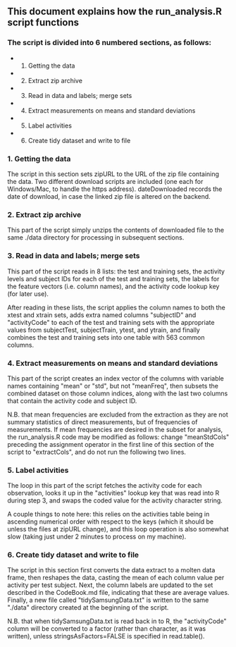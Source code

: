 ## This document explains how the run_analysis.R script functions

### The script is divided into 6 numbered sections, as follows:
* 1. Getting the data
* 2. Extract zip archive
* 3. Read in data and labels; merge sets
* 4. Extract measurements on means and standard deviations
* 5. Label activities
* 6. Create tidy dataset and write to file

### 1. Getting the data
The script in this section sets zipURL to the URL of the zip file containing the data.
Two different download scripts are included (one each for Windows/Mac, to handle the https address).  dateDownloaded records the date of download, in case the linked zip file is altered on the backend.

### 2. Extract zip archive
This part of the script simply unzips the contents of downloaded file to the same ./data directory for processing in subsequent sections.

### 3. Read in data and labels; merge sets

This part of the script reads in 8 lists: the test and training sets, the activity levels and subject IDs for each of the test and training sets, the labels for the feature vectors (i.e. column names), and the activity code lookup key (for later use).

After reading in these lists, the script applies the column names to both the xtest and xtrain sets, adds extra named columns "subjectID" and "activityCode" to each of the test and training sets with the appropriate values from subjectTest, subjectTrain, ytest, and ytrain, and finally combines the test and training sets into one table with 563 common columns.

### 4. Extract measurements on means and standard deviations

This part of the script creates an index vector of the columns with variable names containing "mean" or "std", but not "meanFreq", then subsets the combined dataset on those column indices, along with the last two columns that contain the activity code and subject ID.

N.B. that mean frequencies are excluded from the extraction as they are not summary statistics of direct measurements, but of frequencies of measurements.  If mean frequencies are desired in the subset for analysis, the run_analysis.R code may be modified as follows: change "meanStdCols" preceding the assignment operator in the first line of this section of the script to "extractCols", and do not run the following two lines.

### 5. Label activities

The loop in this part of the script fetches the activity code for each observation, looks it up in the "activities" lookup key that was read into R during step 3, and swaps the coded value for the activity character string.

A couple things to note here: this relies on the activities table being in ascending numerical order with respect to the keys (which it should be unless the files at zipURL change), and this loop operation is also somewhat slow (taking just under 2 minutes to process on my machine).

### 6. Create tidy dataset and write to file

The script in this section first converts the data extract to a molten data frame, then reshapes the data, casting the mean of each column value per activity per test subject.  Next, the column labels are updated to the set described in the CodeBook.md file, indicating that these are average values.  Finally, a new file called "tidySamsungData.txt" is written to the same "./data" directory created at the beginning of the script.

N.B. that when tidySamsungData.txt is read back in to R, the "activityCode" column will be converted to a factor (rather than character, as it was written), unless stringsAsFactors=FALSE is specified in read.table().
